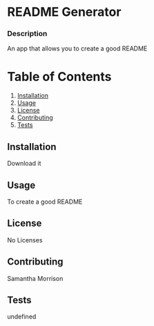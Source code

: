 
# README Generator
### Description 
An app that allows you to create a good README
# Table of Contents

1. [Installation](#Installation)
2. [Usage](#Usage)
3. [License](#License)
4. [Contributing](#Contributing)
5. [Tests](#Tests)

## Installation
Download it

## Usage
To create a good README

## License
No Licenses

## Contributing
Samantha Morrison

## Tests
undefined
  